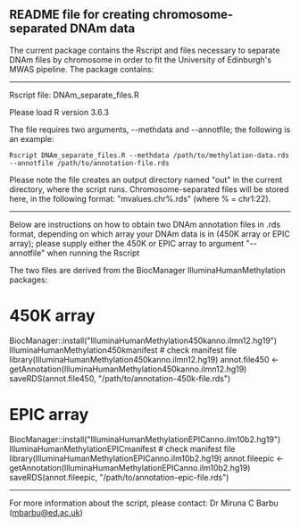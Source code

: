 README file for creating chromosome-separated DNAm data
----------------------------------------------------------

The current package contains the Rscript and files necessary to separate DNAm files by chromosome in order to fit the University of Edinburgh's MWAS pipeline. The package contains:

----------------------------------------------------------

Rscript file: DNAm_separate_files.R

Please load R version 3.6.3

The file requires two arguments, --methdata and --annotfile; the following is an example:

```Rscript DNAm_separate_files.R --methdata /path/to/methylation-data.rds --annotfile /path/to/annotation-file.rds```

Please note the file creates an output directory named "out" in the current directory, where the script runs. Chromosome-separated files will be stored here, in the following format: "mvalues.chr%.rds" (where % = chr1:22).

----------------------------------------------------------

Below are instructions on how to obtain two DNAm annotation files in .rds format, depending on which array your DNAm data is in (450K array or EPIC array); please supply either the 450K or EPIC array to argument "--annotfile" when running the Rscript

The two files are derived from the BiocManager IlluminaHumanMethylation packages:

# 450K array

BiocManager::install("IlluminaHumanMethylation450kanno.ilmn12.hg19")
IlluminaHumanMethylation450kmanifest # check manifest file
library(IlluminaHumanMethylation450kanno.ilmn12.hg19)
annot.file450 <- getAnnotation(IlluminaHumanMethylation450kanno.ilmn12.hg19)
saveRDS(annot.file450, "/path/to/annotation-450k-file.rds")

# EPIC array

BiocManager::install("IlluminaHumanMethylationEPICanno.ilm10b2.hg19")
IlluminaHumanMethylationEPICmanifest # check manifest file
library(IlluminaHumanMethylationEPICanno.ilm10b2.hg19)
annot.fileepic <- getAnnotation(IlluminaHumanMethylationEPICanno.ilm10b2.hg19)
saveRDS(annot.fileepic, "/path/to/annotation-epic-file.rds")

----------------------------------------------------------

For more information about the script, please contact: Dr Miruna C Barbu (mbarbu@ed.ac.uk)
